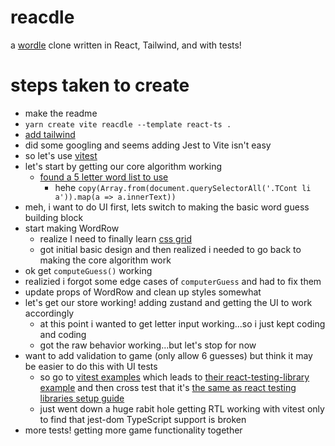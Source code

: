 # reacdle

a [wordle](https://www.powerlanguage.co.uk/wordle/) clone written in React, Tailwind, and with tests!


# steps taken to create

- make the readme
- `yarn create vite reacdle --template react-ts .`
- [add tailwind](https://tailwindcss.com/docs/guides/vite)
- did some googling and seems adding Jest to Vite isn't easy
- so let's use [vitest](https://vitest.dev/)
- let's start by getting our core algorithm working
    - [found a 5 letter word list to use](https://www.thefreedictionary.com/5-letter-words.htm)
        - hehe `copy(Array.from(document.querySelectorAll('.TCont li a')).map(a => a.innerText))`
- meh, i want to do UI first, lets switch to making the basic word guess building block
- start making WordRow
     - realize I need to finally learn [css grid](https://developer.mozilla.org/en-US/docs/Web/CSS/CSS_Grid_Layout/Relationship_of_Grid_Layout)
     - got initial basic design and then realized i needed to go back to making the core algorithm work
- ok get `computeGuess()` working
- realizied i forgot some edge cases of `computerGuess` and had to fix them
- update props of WordRow and clean up styles somewhat
- let's get our store working! adding zustand and getting the UI to work accordingly
    - at this point i wanted to get letter input working...so i just kept coding and coding
    - got the raw behavior working...but let's stop for now
- want to add validation to game (only allow 6 guesses) but think it may be easier to do this with UI tests
    - so go to [vitest examples](https://vitest.dev/guide/#examples) which leads to [their react-testing-library example](https://github.com/vitest-dev/vitest/tree/main/examples/react-testing-lib) and then cross test that it's [the same as react testing libraries setup guide](https://testing-library.com/docs/react-testing-library/setup)
    - just went down a huge rabit hole getting RTL working with vitest only to find that jest-dom TypeScript support is broken
- more tests! getting more game functionality together